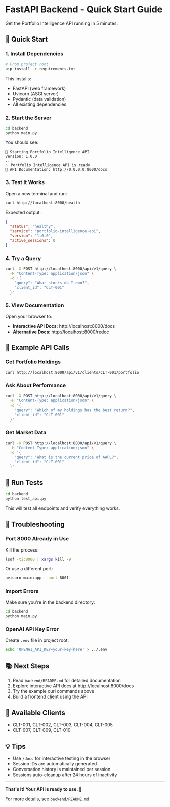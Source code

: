 # FastAPI Backend - Quick Start Guide

Get the Portfolio Intelligence API running in 5 minutes.

## 🚀 Quick Start

### 1. Install Dependencies

```bash
# From project root
pip install -r requirements.txt
```

This installs:
- FastAPI (web framework)
- Uvicorn (ASGI server)
- Pydantic (data validation)
- All existing dependencies

### 2. Start the Server

```bash
cd backend
python main.py
```

You should see:
```
🚀 Starting Portfolio Intelligence API
Version: 1.0.0
...
✨ Portfolio Intelligence API is ready
📖 API Documentation: http://0.0.0.0:8000/docs
```

### 3. Test It Works

Open a new terminal and run:

```bash
curl http://localhost:8000/health
```

Expected output:
```json
{
  "status": "healthy",
  "service": "portfolio-intelligence-api",
  "version": "1.0.0",
  "active_sessions": 0
}
```

### 4. Try a Query

```bash
curl -X POST http://localhost:8000/api/v1/query \
  -H "Content-Type: application/json" \
  -d '{
    "query": "What stocks do I own?",
    "client_id": "CLT-001"
  }'
```

### 5. View Documentation

Open your browser to:
- **Interactive API Docs**: http://localhost:8000/docs
- **Alternative Docs**: http://localhost:8000/redoc

## 📖 Example API Calls

### Get Portfolio Holdings

```bash
curl http://localhost:8000/api/v1/clients/CLT-001/portfolio
```

### Ask About Performance

```bash
curl -X POST http://localhost:8000/api/v1/query \
  -H "Content-Type: application/json" \
  -d '{
    "query": "Which of my holdings has the best return?",
    "client_id": "CLT-001"
  }'
```

### Get Market Data

```bash
curl -X POST http://localhost:8000/api/v1/query \
  -H "Content-Type: application/json" \
  -d '{
    "query": "What is the current price of AAPL?",
    "client_id": "CLT-001"
  }'
```

## 🧪 Run Tests

```bash
cd backend
python test_api.py
```

This will test all endpoints and verify everything works.

## 🛑 Troubleshooting

### Port 8000 Already in Use

Kill the process:
```bash
lsof -ti:8000 | xargs kill -9
```

Or use a different port:
```bash
uvicorn main:app --port 8001
```

### Import Errors

Make sure you're in the backend directory:
```bash
cd backend
python main.py
```

### OpenAI API Key Error

Create `.env` file in project root:
```bash
echo 'OPENAI_API_KEY=your-key-here' > ../.env
```

## 📚 Next Steps

1. Read `backend/README.md` for detailed documentation
2. Explore interactive API docs at http://localhost:8000/docs
3. Try the example curl commands above
4. Build a frontend client using the API

## 🔗 Available Clients

- CLT-001, CLT-002, CLT-003, CLT-004, CLT-005
- CLT-007, CLT-009, CLT-010

## 💡 Tips

- Use `/docs` for interactive testing in the browser
- Session IDs are automatically generated
- Conversation history is maintained per session
- Sessions auto-cleanup after 24 hours of inactivity

---

**That's it! Your API is ready to use. 🎉**

For more details, see `backend/README.md`
